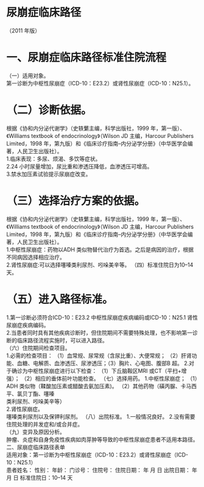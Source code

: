# 尿崩症临床路径  
（2011 年版）  
# 一、尿崩症临床路径标准住院流程  
（一）适用对象。  
第一诊断为中枢性尿崩症（ICD-10：E23.2）或肾性尿崩症（ICD-10：N25.1）。  
# （二）诊断依据。  
根据《协和内分泌代谢学》（史轶蘩主编，科学出版社，1999 年，第一版）、《Williams textbook of endocrinology》（Wilson JD 主编，Harcour Publishers Limited，1998 年，第九版）和《临床诊疗指南–内分泌学分册》（中华医学会编著，人民卫生出版社）。  
1.临床表现：多尿、烦渴、多饮等症状。  
2.24 小时尿量增加，尿比重和渗透压降低，血渗透压可增高。  
3.禁水加压素试验提示尿崩症改变。  
# （三）选择治疗方案的依据。  
根据《协和内分泌代谢学》（史轶蘩主编，科学出版社，1999 年，第一版）、《Williams textbook of endocrinology》（Wilson JD 主编，Harcour Publishers Limited，1998 年，第九版）和《临床诊疗指南–内分泌学分册》（中华医学会编著，人民卫生出版社）。  
1.中枢性尿崩症：药物以ADH 类似物替代治疗为首选。之后是病因的治疗，根据不同病因选择相应治疗。  
2.肾性尿崩症:可以选择噻嗪类利尿剂、吲哚美辛等。 （四）标准住院日为10–14 天。  
# （五）进入路径标准。  
1.第一诊断必须符合ICD-10：E23.2 中枢性尿崩症疾病编码或ICD-10：N25.1 肾性尿崩症疾病编码。  
2.当患者同时具有其他疾病诊断时，但住院期间不需要特殊处理，也不影响第一诊断的临床路径流程实施时，可以进入路径。  
（六）住院期间检查项目。  
1.必需的检查项目： （1）血常规、尿常规（含尿比重）、大便常规； （2）肝肾功能、血糖、电解质、血渗透压、尿渗透压；（3）胸片、心电图、腹部B 超。 2.对于确诊为中枢性尿崩症进行以下检查： （1）下丘脑鞍区MRI 或CT（平扫+增强）； （2）相应的垂体前叶功能检查。 （七）选择用药。 1.中枢性尿崩症； （1）ADH 类似物（鞣酸加压素或醋酸去氨加压素)。 （2）其他药物（磺丙脲、卡马西平、氯贝丁酯、噻嗪  
类利尿剂、吲哚美辛等）  
2.肾性尿崩症。  
噻嗪类利尿剂以及保钾利尿剂。 （八）出院标准。  1.一般情况良好。  2.没有需要住院处理的并发症和/或合并症。  
（九）变异及原因分析。  
肿瘤、炎症和自身免疫性疾病如肉芽肿等导致的中枢性尿崩症患者不适用本路径。  
二、尿崩症临床路径表单  
适用对象：第一诊断为中枢性尿崩症（ICD-10：E23.2）或肾性尿崩症（ICD-10：N25.1）  
患者姓名：        性别：    年龄：     门诊号：       住院号：             住院日期：     年    月   日  出院日期：     年    月   日 标准住院日：10–14 天  
